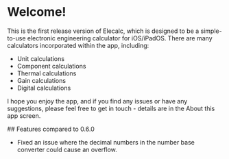 # Welcome!
This is the first release version of Elecalc, which is designed to be a simple-to-use electronic engineering calculator for iOS/iPadOS. There are many calculators incorporated within the app, including:
- Unit calculations
- Component calculations
- Thermal calculations
- Gain calculations
- Digital calculations

I hope you enjoy the app, and if you find any issues or have any suggestions, please feel free to get in touch - details are in the About this app screen.

## Features compared to 0.6.0
- Fixed an issue where the decimal numbers in the number base converter could cause an overflow.
